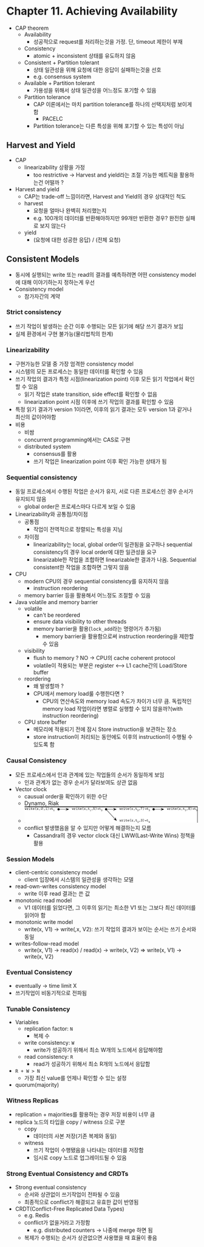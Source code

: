 # Chapter 11. Achieving Availability 
- CAP theorem 
  - Availability
    - 성공적으로 request를 처리하는것을 가정. 단, timeout 제한이 부재
  - Consistency 
    - atomic + inconsistent 상태를 유도하지 않음 
  - Consistent + Partition tolerant 
    - 상태 일관성을 위해 요청에 대한 응답이 실패하는것을 선호 
    - e.g. consensus system 
  - Available + Partition tolerant 
    - 가용성을 위해서 상태 일관성을 어느정도 포기할 수 있음 
  - Partition tolerance 
    - CAP 이론에서는 마치 partition tolerance를 하나의 선택지처럼 보이게 함 
      - PACELC 
    - Partition tolerance는 다른 특성을 위해 포기할 수 있는 특성이 아님 

## Harvest and Yield 
- CAP 
  - linearizability 상황을 가정 
    - too restrictive -> Harvest and yield라는 조절 가능한 메트릭을 활용하는건 어떨까 ? 
- Harvest and yield
  - CAP는 trade-off 느낌이라면, Harvest and Yield의 경우 상대적인 척도 
  - harvest 
    - 요청을 얼마나 완벽히 처리했는지 
    - e.g. 100개의 데이터를 반환해야하지만 99개만 반환한 경우? 완전한 실패로 보지 않는다 
  - yield 
    - (요청에 대한 성공한 응답) / (전체 요청)

## Consistent Models 
- 동시에 실행되는 write 또는 read의 결과를 예측하려면 어떤 consistency model에 대해 이야기하는지 정하는게 우선 
- Consistency model 
  - 참가자간의 계약

### Strict consistency 
- 쓰기 작업이 발생하는 순간 이후 수행되는 모든 읽기에 해당 쓰기 결과가 보임 
- 실제 환경에서 구현 불가능(물리법칙의 한계)

### Linearizability 
- 구현가능한 모델 중 가장 엄격한 consistency model 
- 시스템의 모든 프로세스는 동일한 데이터를 확인할 수 있음 
- 쓰기 작업의 결과가 특정 시점(linearization point) 이후 모든 읽기 작업에서 확인할 수 있음
  - 읽기 작업은 state transition, side effect를 확인할 수 없음
  - linearization point 시점 이후에 쓰기 작업의 결과를 확인할 수 있음 
- 특정 읽기 결과가 version 1이라면, 이후의 읽기 결과는 모두 version 1과 같거나 최신의 값이어야함
- 비용 
  - 비쌈 
  - concurrent programming에서는 CAS로 구현 
  - distributed system 
    - consensus를 활용 
    - 쓰기 작업은 linearization point 이후 확인 가능한 상태가 됨 
### Sequential consistency 
- 동일 프로세스에서 수행된 작업은 순서가 유지, 서로 다른 프로세스인 경우 순서가 유지되지 않음 
  - global order은 프로세스마다 다르게 보일 수 있음 
- Linearizability와 공통점/차이점 
  - 공통점 
    - 작업이 전역적으로 정렬되는 특성을 지님 
  - 차이점 
    - linearizability는 local, global order이 일관됨을 요구하나 sequential consistency의 경우 local order에 대한 일관성을 요구 
    - linearizable한 작업을 조합하면 linearizable한 결과가 나옴. Sequential consistent한 작업을 조합하면 그렇지 않음 
- CPU 
  - modern CPU의 경우 sequential consistency를 유지하지 않음 
    - instruction reordering 
  - memory barrier 등을 활용해서 어느정도 조절할 수 있음 
- Java volatile and memory barrier 
  - volatile 
    - can't be reordered 
    - ensure data visibility to other threads 
    - memory barrier을 활용(`lock_add`라는 명령어가 추가됨)
      - memory barrier을 활용함으로써 instruction reordering을 제한할 수 있음 
  - visibility 
    - flush to memory ? NO -> CPU의 cache coherent protocol 
    - volatile이 적용되는 부분은 register <--> L1 cache간의 Load/Store buffer 
  - reordering 
    - 왜 발생할까 ? 
    - CPU에서 memory load룰 수행한다면 ? 
      - CPU의 연산속도와 memory load 속도가 차이가 너무 큼. 독립적인 memory load 작업이라면 병렬로 실행할 수 있지 않을까?(with instruction reordering)
  - CPU store buffer
    - 메모리에 적용되기 전에 잠시 Store instruction을 보관하는 장소 
    - store instruction이 처리되는 동안에도 이후의 instruction이 수행될 수 있도록 함
  
### Causal Consistency 
- 모든 프로세스에서 인과 관계에 있는 작업들의 순서가 동일하게 보임 
  - 인과 관계가 없는 경우 순서가 달라보여도 상관 없음 
- Vector clock 
  - causual order을 확인하기 위한 수단 
  - Dynamo, Riak
  - ![img.png](vector-clock.png)
  - conflict 발생했음을 알 수 있지만 어떻게 해결하는지 모름 
    - Cassandra의 경우 vector clock 대신 LWW(Last-Write Wins) 정책을 활용 

### Session Models
- client-centric consistency model 
  - client 입장에서 시스템의 일관성을 생각하는 모델 
- read-own-writes consistency model 
  - write 이후 read 결과는 쓴 값 
- monotonic read model 
  - V1 데이터를 읽었다면, 그 이후의 읽기는 최소한 V1 또는 그보다 최신 데이터를 읽어야 함 
- monotonic write model 
  - write(x, V1) -> write(,x, V2): 쓰기 작업의 결과가 보이는 순서는 쓰기 순서와 동일 
- writes-follow-read model 
  - write(x, V1) -> read(x) / read(x) -> write(x, V2) => write(x, V1) -> write(x, V2)

### Eventual Consistency 
- eventually -> time limit X 
- 쓰기작업이 비동기적으로 전파됨 

### Tunable Consistency 
- Variables 
  - replication factor: `N`
    - 복제 수 
  - write consistency: `W`
    - write가 성공하기 위해서 최소 W개의 노드에서 응답해야함 
  - read consistency: `R`
    - read가 성공하기 위해서 최소 R개의 노드에서 응답함 
- `R + W > N` 
  - 가장 최신 value를 언제나 확인할 수 있는 설정 
- quorum(majority)
  
### Witness Replicas 
- replication + majorities를 활용하는 경우 저장 비용이 너무 큼 
- replica 노드의 타입을 copy / witness 으로 구분 
  - copy 
    - 데이터의 사본 저장(기존 복제와 동일) 
  - witness 
    - 쓰기 작업이 수행됐음을 나타내는 데이터를 저장함 
    - 임시로 copy 노드로 업그레이드될 수 있음 

### Strong Eventual Consistency and CRDTs
- Strong eventual consistency 
  - 순서와 상관없이 쓰기작업이 전파될 수 있음 
  - 최종적으로 conflict가 해결되고 유효한 값이 반영됨  
- CRDT(Conflict-Free Replicated Data Types)
  - e.g. Redis 
  - conflict가 없을거라고 가정함 
    - e.g. distributed counters -> 나중에 merge 하면 됨 
  - 복제가 수행되는 순서가 상관없으면 사용했을 때 효율이 좋음
